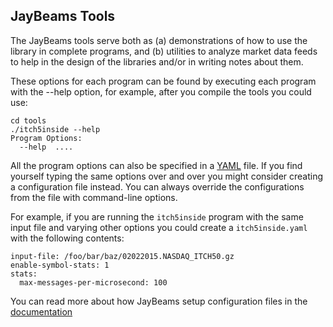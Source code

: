 ## JayBeams Tools

The JayBeams tools serve both as (a) demonstrations of how to use the
library in complete programs, and (b) utilities to analyze market data
feeds to help in the design of the libraries and/or in writing notes
about them.

These options for each program can be found by executing each program
with the --help option, for example, after you compile the tools you
could use:

    cd tools
    ./itch5inside --help
    Program Options:
      --help  ....

All the program options can also be specified in a
[YAML](http://www.yaml.org/) file.
If you 
find yourself typing the same options over and over you might consider
creating a configuration file instead.  You can always override the
configurations from the file with command-line options.

For example, if you are running the `itch5inside` program with the
same input file and varying other options you could create a
`itch5inside.yaml` with the following contents:

    input-file: /foo/bar/baz/02022015.NASDAQ_ITCH50.gz
    enable-symbol-stats: 1
    stats:
      max-messages-per-microsecond: 100

You can read more about how JayBeams setup configuration files in the
[documentation](doc/jb_configuration.html)
